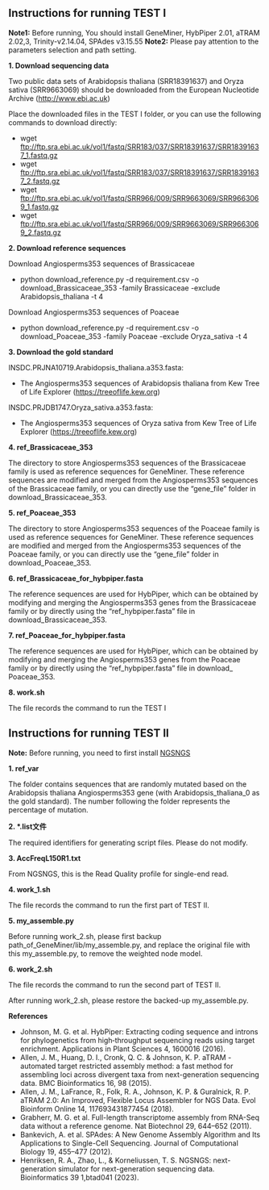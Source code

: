 ## Instructions for running TEST I

**Note1:** Before running, You should install GeneMiner, HybPiper 2.01, aTRAM 2.02,3, Trinity-v2.14.04, SPAdes v3.15.55
**Note2:** Please pay attention to the parameters selection and path setting.

**1. Download sequencing data**

Two public data sets of Arabidopsis thaliana (SRR18391637) and Oryza sativa (SRR9663069) should be downloaded from the European Nucleotide Archive (http://www.ebi.ac.uk)

Place the downloaded files in the TEST I folder, or you can use the following commands to download directly:

- wget ftp://ftp.sra.ebi.ac.uk/vol1/fastq/SRR183/037/SRR18391637/SRR18391637_1.fastq.gz
- wget ftp://ftp.sra.ebi.ac.uk/vol1/fastq/SRR183/037/SRR18391637/SRR18391637_2.fastq.gz
- wget ftp://ftp.sra.ebi.ac.uk/vol1/fastq/SRR966/009/SRR9663069/SRR9663069_1.fastq.gz
- wget ftp://ftp.sra.ebi.ac.uk/vol1/fastq/SRR966/009/SRR9663069/SRR9663069_2.fastq.gz

**2. Download reference sequences**

Download Angiosperms353 sequences of Brassicaceae
- python download_reference.py -d requirement.csv -o download_Brassicaceae_353 -family Brassicaceae  -exclude Arabidopsis_thaliana  -t 4

Download Angiosperms353 sequences of Poaceae
- python download_reference.py -d requirement.csv -o download_Poaceae_353 -family Poaceae -exclude Oryza_sativa  -t 4

**3. Download the gold standard**

INSDC.PRJNA10719.Arabidopsis_thaliana.a353.fasta:
- The Angiosperms353 sequences of Arabidopsis thaliana from Kew Tree of Life Explorer (https://treeoflife.kew.org)

INSDC.PRJDB1747.Oryza_sativa.a353.fasta:
- The Angiosperms353 sequences of Oryza sativa from Kew Tree of Life Explorer (https://treeoflife.kew.org)

**4. ref_Brassicaceae_353**

The directory to store Angiosperms353 sequences of the Brassicaceae family is used as reference sequences for GeneMiner. These reference sequences are modified and merged from the Angiosperms353 sequences of the Brassicaceae family, or you can directly use the “gene_file” folder in download_Brassicaceae_353.

**5. ref_Poaceae_353**

The directory to store Angiosperms353 sequences of the Poaceae family is used as reference sequences for GeneMiner. These reference sequences are modified and merged from the Angiosperms353 sequences of the Poaceae family, or you can directly use the “gene_file” folder in download_Poaceae_353.

**6. ref_Brassicaceae_for_hybpiper.fasta**

The reference sequences are used for HybPiper, which can be obtained by modifying and merging the Angiosperms353 genes from the Brassicaceae family or by directly using the “ref_hybpiper.fasta” file in download_Brassicaceae_353.

**7. ref_Poaceae_for_hybpiper.fasta**

The reference sequences are used for HybPiper, which can be obtained by modifying and merging the Angiosperms353 genes from the Poaceae family or by directly using the “ref_hybpiper.fasta” file in download_ Poaceae_353.

**8. work.sh**

The file records the command to run the TEST I 

## Instructions for running TEST II
**Note:** Before running, you need to first install [NGSNGS](https://github.com/RAHenriksen/NGSNGS)

**1. ref_var**

The folder contains sequences that are randomly mutated based on the Arabidopsis thaliana Angiosperms353 gene (with Arabidopsis_thaliana_0 as the gold standard). The number following the folder represents the percentage of mutation.

**2. \*.list文件**

The required identifiers for generating script files. Please do not modify.

**3. AccFreqL150R1.txt**

From NGSNGS, this is the Read Quality profile for single-end read.

**4. work_1.sh**

The file records the command to run the first part of TEST II.

**5. my_assemble.py**

Before running work_2.sh, please first backup path_of_GeneMiner/lib/my_assemble.py, and replace the original file with this my_assemble.py, to remove the weighted node model.

**6. work_2.sh**

The file records the command to run the second part of TEST II.

After running work_2.sh, please restore the backed-up my_assemble.py.

**References**
- Johnson, M. G. et al. HybPiper: Extracting coding sequence and introns for phylogenetics from high‐throughput sequencing reads using target enrichment. Applications in Plant Sciences 4, 1600016 (2016).
- Allen, J. M., Huang, D. I., Cronk, Q. C. & Johnson, K. P. aTRAM - automated target restricted assembly method: a fast method for assembling loci across divergent taxa from next-generation sequencing data. BMC Bioinformatics 16, 98 (2015).
- Allen, J. M., LaFrance, R., Folk, R. A., Johnson, K. P. & Guralnick, R. P. aTRAM 2.0: An Improved, Flexible Locus Assembler for NGS Data. Evol Bioinform Online 14, 117693431877454 (2018).
- Grabherr, M. G. et al. Full-length transcriptome assembly from RNA-Seq data without a reference genome. Nat Biotechnol 29, 644–652 (2011).
- Bankevich, A. et al. SPAdes: A New Genome Assembly Algorithm and Its Applications to Single-Cell Sequencing. Journal of Computational Biology 19, 455–477 (2012).
- Henriksen, R. A., Zhao, L., & Korneliussen, T. S. NGSNGS: next-generation simulator for next-generation sequencing data. Bioinformatics 39 1,btad041 (2023).